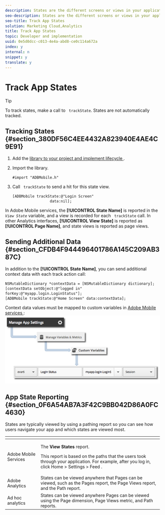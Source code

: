 ```yaml
---
description: States are the different screens or views in your application. Each time a new state is displayed in your application, for example, when a user navigates from the home page to the news feed, a track state call should be sent. In iOS, a state is typically tracked in the viewDidLoad method of each view.
seo-description: States are the different screens or views in your application. Each time a new state is displayed in your application, for example, when a user navigates from the home page to the news feed, a track state call should be sent. In iOS, a state is typically tracked in the viewDidLoad method of each view.
seo-title: Track App States
solution: Marketing Cloud,Analytics
title: Track App States
topic: Developer and implementation
uuid: 0e5d0dcc-c013-4e4a-abd8-ce0c114a672a
index: y
internal: n
snippet: y
translate: y
---
```


# Track App States


<a id="section_845C9DB2F9C34428BB679C9BB612855A"></a>


>[!TIP]
>
>To track states, make a call to ` trackState`. States are not automatically tracked. 



## Tracking States {#section_380DF56C4EE4432A823940E4AE4C9E91}


1. Add the [ library to your project and implement lifecycle ](../getting_started/dev_qs.md#concept_13176B6E37F547D6935E37125F457972).
1. Import the library. 
   ```
   #import "ADBMobile.h"
   ```


1. Call ` trackState` to send a hit for this state view. 
   ```
   [ADBMobile trackState:@"Login Screen"  
                    data:nil];
   ```




In Adobe Mobile services, the **[!UICONTROL  State Name]** is reported in the *` View State`* variable, and a view is recorded for each ` trackState` call. In other Analytics interfaces, **[!UICONTROL  View State]** is reported as **[!UICONTROL  Page Name]**, and state views is reported as page views. 

## Sending Additional Data {#section_CFDB4F944496401786A145C209AB387C}

In addition to the **[!UICONTROL  State Name]**, you can send additional context data with each track action call: 

```
NSMutableDictionary *contextData = [NSMutableDictionary dictionary]; 
[contextData setObject:@"logged in" forKey:@"myapp.login.LoginStatus"]; 
[ADBMobile trackState:@"Home Screen" data:contextData];
```
Context data values must be mapped to custom variables in [ Adobe Mobile services ](https://mobilemarketing.adobe.com): 
![](assets/map-variable-context-state.png) 
## App State Reporting {#section_0F6A54AB7A3F42C9BB042D86A0FC4630}

States are typically viewed by using a pathing report so you can see how users navigate your app and which states are viewed most. 



<table id="table_1715AF0A897C40A39604500C6ABFBFE6"> 
 <thead> 
  <tr> 
   <th colname="col1" class="entry"> </th> 
   <th colname="col2" class="entry"> </th> 
  </tr> 
 </thead>
 <tbody> 
  <tr> 
   <td colname="col1"> Adobe Mobile Services </td> 
   <td colname="col2"> <p>The <b>View States</b> report. </p> <p>This report is based on the paths that the users took through your application. For example, after you log in, click 
     <ignoretag> 
      <span class="uicontrol"> Home </span>  &gt; 
      <span class="uicontrol"> Settings </span>  &gt; 
      <span class="uicontrol"> Feed </span> 
     </ignoretag>. </p> </td> 
  </tr> 
  <tr> 
   <td colname="col1"> Adobe Analytics </td> 
   <td colname="col2"> States can be viewed anywhere that <span class="uicontrol"> Pages </span> can be viewed, such as the <span class="uicontrol"> Pages </span> report, the <span class="uicontrol"> Page Views </span> report, and the <span class="uicontrol"> Path </span> report. </td> 
  </tr> 
  <tr> 
   <td colname="col1"> Ad hoc analytics </td> 
   <td colname="col2"> States can be viewed anywhere <span class="uicontrol"> Pages </span> can be viewed using the <b></b> <span class="uicontrol"> Page </span>dimension, <span class="uicontrol"> Page Views </span> <b></b> metric, and <span class="uicontrol"> Path </span> reports. </td> 
  </tr> 
 </tbody> 
</table>

